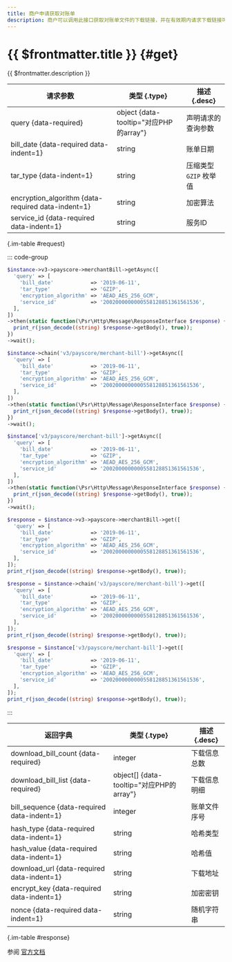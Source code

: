```yaml
---
title: 商户申请获取对账单
description: 商户可以调用此接口获取对账单文件的下载链接，并在有效期内请求下载链接可以下载对账单文件。
---
```


# {{ $frontmatter.title }} {#get}

{{ $frontmatter.description }}

| 请求参数 | 类型 {.type} | 描述 {.desc}
| --- | --- | ---
| query {data-required} | object {data-tooltip="对应PHP的array"} | 声明请求的查询参数
| bill_date {data-required data-indent=1} | string | 账单日期
| tar_type {data-indent=1} | string | 压缩类型<br/>`GZIP` 枚举值
| encryption_algorithm {data-required data-indent=1} | string | 加密算法
| service_id {data-required data-indent=1} | string | 服务ID

{.im-table #request}

::: code-group

```php [异步纯链式]
$instance->v3->payscore->merchantBill->getAsync([
  'query' => [
    'bill_date'            => '2019-06-11',
    'tar_type'             => 'GZIP',
    'encryption_algorithm' => 'AEAD_AES_256_GCM',
    'service_id'           => '2002000000000558128851361561536',
  ],
])
->then(static function(\Psr\Http\Message\ResponseInterface $response) {
  print_r(json_decode((string) $response->getBody(), true));
})
->wait();
```

```php [异步声明式]
$instance->chain('v3/payscore/merchant-bill')->getAsync([
  'query' => [
    'bill_date'            => '2019-06-11',
    'tar_type'             => 'GZIP',
    'encryption_algorithm' => 'AEAD_AES_256_GCM',
    'service_id'           => '2002000000000558128851361561536',
  ],
])
->then(static function(\Psr\Http\Message\ResponseInterface $response) {
  print_r(json_decode((string) $response->getBody(), true));
})
->wait();
```

```php [异步属性式]
$instance['v3/payscore/merchant-bill']->getAsync([
  'query' => [
    'bill_date'            => '2019-06-11',
    'tar_type'             => 'GZIP',
    'encryption_algorithm' => 'AEAD_AES_256_GCM',
    'service_id'           => '2002000000000558128851361561536',
  ],
])
->then(static function(\Psr\Http\Message\ResponseInterface $response) {
  print_r(json_decode((string) $response->getBody(), true));
})
->wait();
```

```php [同步纯链式]
$response = $instance->v3->payscore->merchantBill->get([
  'query' => [
    'bill_date'            => '2019-06-11',
    'tar_type'             => 'GZIP',
    'encryption_algorithm' => 'AEAD_AES_256_GCM',
    'service_id'           => '2002000000000558128851361561536',
  ],
]);
print_r(json_decode((string) $response->getBody(), true));
```

```php [同步声明式]
$response = $instance->chain('v3/payscore/merchant-bill')->get([
  'query' => [
    'bill_date'            => '2019-06-11',
    'tar_type'             => 'GZIP',
    'encryption_algorithm' => 'AEAD_AES_256_GCM',
    'service_id'           => '2002000000000558128851361561536',
  ],
]);
print_r(json_decode((string) $response->getBody(), true));
```

```php [同步属性式]
$response = $instance['v3/payscore/merchant-bill']->get([
  'query' => [
    'bill_date'            => '2019-06-11',
    'tar_type'             => 'GZIP',
    'encryption_algorithm' => 'AEAD_AES_256_GCM',
    'service_id'           => '2002000000000558128851361561536',
  ],
]);
print_r(json_decode((string) $response->getBody(), true));
```

:::

| 返回字典 | 类型 {.type} | 描述 {.desc}
| --- | --- | ---
| download_bill_count {data-required} | integer | 下载信息总数
| download_bill_list {data-required} | object[] {data-tooltip="对应PHP的array"} | 下载信息明细
| bill_sequence {data-required data-indent=1} | integer | 账单文件序号
| hash_type {data-required data-indent=1} | string | 哈希类型
| hash_value {data-required data-indent=1} | string | 哈希值
| download_url {data-required data-indent=1} | string | 下载地址
| encrypt_key {data-required data-indent=1} | string | 加密密钥
| nonce {data-required data-indent=1} | string | 随机字符串

{.im-table #response}

参阅 [官方文档](https://pay.weixin.qq.com/wiki/doc/apiv3/apis/chapter6_1_29.shtml)

